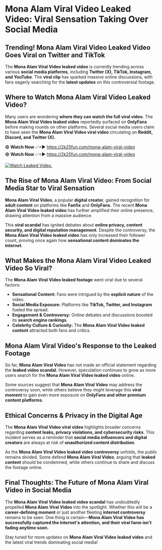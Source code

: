 # Mona Alam Viral Video Leaked Video: Viral Sensation Taking Over Social Media

## **Trending! Mona Alam Viral Video Leaked Video Goes Viral on Twitter and TikTok**
The **Mona Alam Viral Video leaked video** is currently trending across various **social media platforms**, including **Twitter (X), TikTok, Instagram, and YouTube**. The **viral clip** has sparked massive online discussions, with fans eagerly searching for the **latest updates** on this controversial footage.

## **Where to Watch Mona Alam Viral Video Leaked Video?**
Many users are wondering **where they can watch the full viral video**. The **Mona Alam Viral Video leaked video** reportedly surfaced on **OnlyFans** before making rounds on other platforms. Several social media users claim to have seen the **Mona Alam Viral Video viral video** circulating on **Reddit, Discord, and Twitter (X).**

🟢 **Watch Now** ✅=► https://2k25fun.com/mona-alam-viral-video  
🟢 **Watch Now** ✅=► https://2k25fun.com/mona-alam-viral-video  

[![Watch Leaked Video.](https://miro.medium.com/v2/resize:fit:828/format:webp/1*cilzJN44JGOrTw9NJCrNHA.gif "Watch Leaked Video")](https://2k25fun.com/mona-alam-viral-video)

## **The Rise of Mona Alam Viral Video: From Social Media Star to Viral Sensation**
**Mona Alam Viral Video**, a popular **digital creator**, gained recognition for **adult content** on platforms like **Fanfix** and **OnlyFans**. The recent **Mona Alam Viral Video leaked video** has further amplified their online presence, drawing attention from a massive audience.

This **viral scandal** has ignited debates about **online privacy, content security, and digital reputation management**. Despite the controversy, the **Mona Alam Viral Video leaked video** has only increased their follower count, proving once again how **sensational content dominates the internet**.

## **What Makes the Mona Alam Viral Video Leaked Video So Viral?**
The **Mona Alam Viral Video leaked footage** went viral due to several factors:
- **Sensational Content:** Fans were intrigued by the **explicit nature** of the video.
- **Social Media Exposure:** Platforms like **TikTok, Twitter, and Instagram** fueled the spread.
- **Engagement & Controversy:** Online debates and discussions boosted its **search engine rankings**.
- **Celebrity Culture & Curiosity:** The **Mona Alam Viral Video leaked content** attracted both fans and critics.

## **Mona Alam Viral Video's Response to the Leaked Footage**
So far, **Mona Alam Viral Video** has not made an official statement regarding the **leaked video scandal**. However, speculation continues to grow as more users search for the **Mona Alam Viral Video leaked video** online.

Some sources suggest that **Mona Alam Viral Video** may address the controversy soon, while others believe they might leverage this **viral moment** to gain even more exposure on **OnlyFans and other premium content platforms**.

## **Ethical Concerns & Privacy in the Digital Age**
The **Mona Alam Viral Video viral video** highlights broader concerns regarding **content leaks, privacy violations, and cybersecurity risks**. This incident serves as a reminder that **social media influencers and digital creators** are always at risk of **unauthorized content distribution**.

As the **Mona Alam Viral Video leaked video controversy** unfolds, the public remains divided. Some defend **Mona Alam Viral Video**, arguing that **leaked content** should be condemned, while others continue to share and discuss the footage online.

## **Final Thoughts: The Future of Mona Alam Viral Video in Social Media**
The **Mona Alam Viral Video leaked video scandal** has undoubtedly propelled **Mona Alam Viral Video** into the spotlight. Whether this will be a **career-defining moment** or just another fleeting **internet controversy** remains to be seen. One thing is certain—**Mona Alam Viral Video has successfully captured the internet's attention, and their viral fame isn't fading anytime soon.**

Stay tuned for more updates on **Mona Alam Viral Video leaked video** and the latest viral trends dominating social media!